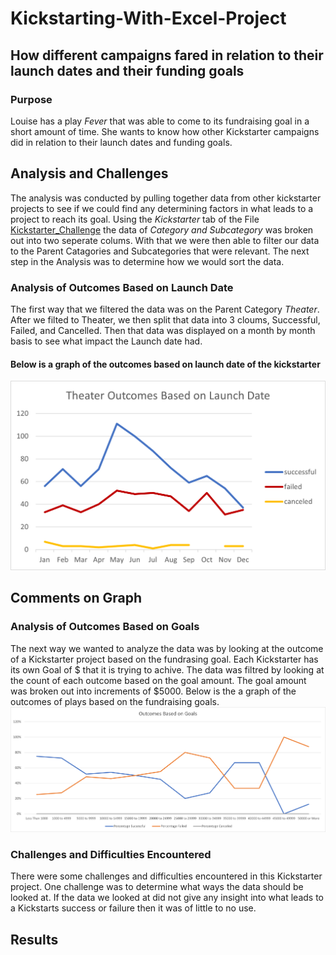 # Kickstarting-With-Excel-Project
## How different campaigns fared in relation to their launch dates and their funding goals
### Purpose
Louise has a play *Fever* that was able to come to its fundraising goal in a short amount of time. She wants to know how other Kickstarter campaigns did in relation to their launch dates and funding goals. 
## Analysis and Challenges
The analysis was conducted by pulling together data from other kickstarter projects to see if we could find any determining factors in what leads to a project to reach its goal. Using the *Kickstarter* tab of the File [Kickstarter_Challenge](https://github.com/Andrew-E-Walters/Kickstarting-With-Excel-Project/blob/main/Kickstarter_Challenge.xlsx) the data of *Category and Subcategory* was broken out into two seperate colums. With that we were then able to filter our data to the Parent Catagories and Subcategories that were relevant. The next step in the Analysis was to determine how we would sort the data. 
### Analysis of Outcomes Based on Launch Date
The first way that we filtered the data was on the Parent Category *Theater*. After we filted to Theater, we then split that data into 3 cloums, Successful, Failed, and Cancelled. Then that data was displayed on a month by month basis to see what impact the Launch date had. 
#### Below is a graph of the outcomes based on launch date of the kickstarter
![Graph of Outcomes](https://github.com/Andrew-E-Walters/Kickstarting-With-Excel-Project/blob/main/Theater_Outcomes_vs_Launch.png)
## Comments on Graph
### Analysis of Outcomes Based on Goals
The next way we wanted to analyze the data was by looking at the outcome of a Kickstarter project based on the fundrasing goal. Each Kickstarter has its own Goal of $ that it is trying to achive. The data was filtred by looking at the count of each outcome based on the goal amount. The goal amount was broken out into increments of $5000. Below is the a graph of the outcomes of plays based on the fundraising goals. 
![Graph of Outcomes Based on Goals](https://github.com/Andrew-E-Walters/Kickstarting-With-Excel-Project/blob/main/Outcomes_vs_Goals.png)
### Challenges and Difficulties Encountered 
There were some challenges and difficulties encountered in this Kickstarter project. One challenge was to determine what ways the data should be looked at. If the data we looked at did not give any insight into what leads to a Kickstarts success or failure then it was of little to no use. 
## Results
